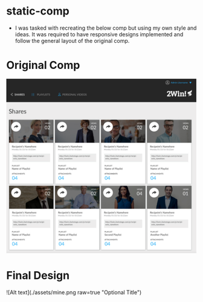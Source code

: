 # static-comp

- I was tasked with recreating the below comp but using my own style and ideas. It was required to have responsive designs implemented and follow the general layout of the original comp.

# Original Comp
![Alt text](/assets/original.png "Optional Title")


# Final Design
![Alt text](./assets/mine.png raw=true "Optional Title")
